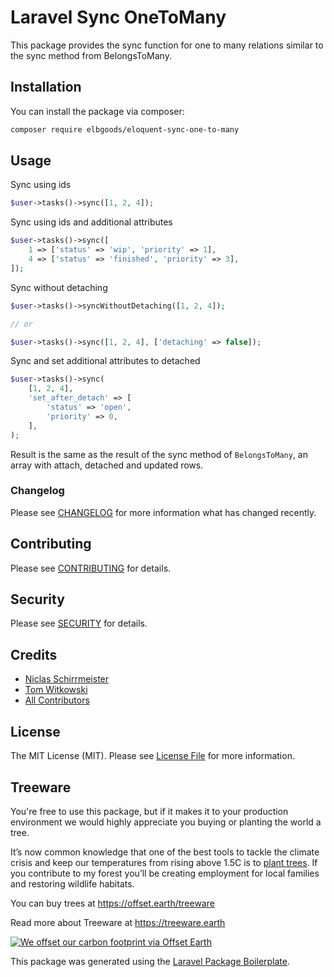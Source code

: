 # Laravel Sync OneToMany

This package provides the sync function for one to many relations similar to the sync method from BelongsToMany.

## Installation

You can install the package via composer:

```bash
composer require elbgoods/eloquent-sync-one-to-many
```

## Usage

Sync using ids
``` php
$user->tasks()->sync([1, 2, 4]);
```

Sync using ids and additional attributes
``` php
$user->tasks()->sync([
    1 => ['status' => 'wip', 'priority' => 1],
    4 => ['status' => 'finished', 'priority' => 3],
]);
```

Sync without detaching
``` php
$user->tasks()->syncWithoutDetaching([1, 2, 4]);

// or

$user->tasks()->sync([1, 2, 4], ['detaching' => false]);
```
Sync and set additional attributes to detached 
``` php
$user->tasks()->sync(
    [1, 2, 4],
    'set_after_detach' => [
        'status' => 'open',
        'priority' => 0,
    ],
);
```

Result is the same as the result of the sync method of `BelongsToMany`, an array with attach, detached and updated rows.

### Changelog

Please see [CHANGELOG](CHANGELOG.md) for more information what has changed recently.

## Contributing

Please see [CONTRIBUTING](CONTRIBUTING.md) for details.

## Security

Please see [SECURITY](SECURITY.md) for details.

## Credits

- [Niclas Schirrmeister](https://github.com/eisfeuer)
- [Tom Witkowski](https://github.com/gummibeer)
- [All Contributors](../../contributors)

## License

The MIT License (MIT). Please see [License File](LICENSE.md) for more information.

## Treeware

You're free to use this package, but if it makes it to your production environment we would highly appreciate you buying or planting the world a tree.

It’s now common knowledge that one of the best tools to tackle the climate crisis and keep our temperatures from rising above 1.5C is to [plant trees](https://www.bbc.co.uk/news/science-environment-48870920). If you contribute to my forest you’ll be creating employment for local families and restoring wildlife habitats.

You can buy trees at https://offset.earth/treeware

Read more about Treeware at https://treeware.earth

[![We offset our carbon footprint via Offset Earth](https://toolkit.offset.earth/carbonpositiveworkforce/badge/5e186e68516eb60018c5172b?black=true&landscape=true)](https://offset.earth/treeware)

This package was generated using the [Laravel Package Boilerplate](https://laravelpackageboilerplate.com).
